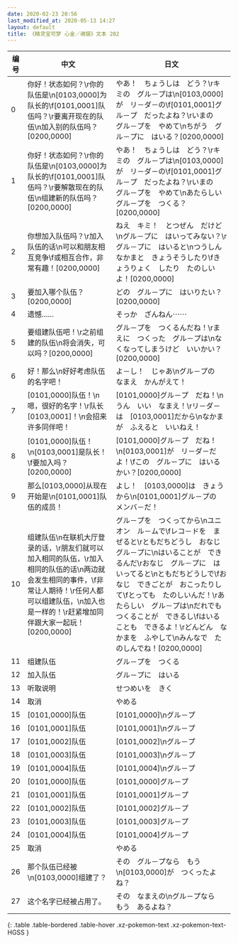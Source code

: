```yaml
---
date: 2020-02-23 20:56
last_modified_at: 2020-05-13 14:27
layout: default
title: 《精灵宝可梦 心金／魂银》文本 202
---
```

| 编号 | 中文 | 日文 |
| ---- | ---- | ---- |
| 0 | 你好！状态如何？\r你的队伍是\n[0103,0000]为队长的\f[0101,0001]队伍吗？\r要离开现在的队伍\n加入别的队伍吗？[0200,0000] | やあ！　ちょうしは　どう？\rキミの　グル－プは\n[0103,0000]が　リ－ダ－の\f[0101,0001]グル－プ　だったよね？\rいまの　グル－プを　やめて\nちがう　グル－プに　はいる？[0200,0000] |
| 1 | 你好！状态如何？\r你的队伍是\n[0103,0000]为队长的\f[0101,0001]队伍吗？\r要解散现在的队伍\n组建新的队伍吗？[0200,0000] | やあ！　ちょうしは　どう？\rキミの　グル－プは\n[0103,0000]が　リ－ダ－の\f[0101,0001]グル－プ　だったよね？\rいまの　グル－プを　やめて\nあたらしい　グル－プを　つくる？[0200,0000] |
| 2 | 你想加入队伍吗？\r加入队伍的话\n可以和朋友相互竞争\f或相互合作，非常有趣！[0200,0000] | ねえ　キミ！　とつぜん　だけど\nグル－プに　はいってみない？\rグル－プに　はいると\nつうしんなかまと　きょうそうしたり\fきょうりょく　したり　たのしいよ！[0200,0000] |
| 3 | 要加入哪个队伍？[0200,0000] | どの　グル－プに　はいりたい？[0200,0000] |
| 4 | 遗憾…… | そっか　ざんねん⋯⋯ |
| 5 | 要组建队伍吧！\r之前组建的队伍\n将会消失，可以吗？[0200,0000] | グル－プを　つくるんだね！\rまえに　つくった　グル－プは\nなくなってしまうけど　いいかい？[0200,0000] |
| 6 | 好！那么\n好好考虑队伍的名字吧！ | よ－し！　じゃあ\nグル－プの　なまえ　かんがえて！ |
| 7 | [0101,0000]队伍！\n嗯，很好的名字！\r队长[0103,0001]！\n会招来许多同伴吧！ | [0101,0000]グル－プ　だね！\nうん　いい　なまえ！\rリ－ダ－は　[0103,0001]だから\nなかまが　ふえると　いいねえ！ |
| 8 | [0101,0000]队伍！\n[0103,0001]是队长！\f要加入吗？[0200,0000] | [0101,0000]グル－プ　だね！\n[0103,0001]が　リ－ダ－だよ！\fこの　グル－プに　はいるかい？[0200,0000] |
| 9 | 那么[0103,0000]从现在开始是\n[0101,0001]队伍的成员！ | よし！　[0103,0000]は　きょうから\n[0101,0001]グル－プの　メンバ－だ！ |
| 10 | 组建队伍\n在联机大厅登录的话，\r朋友们就可以加入相同的队伍，\r加入相同的队伍的话\n两边就会发生相同的事件，\f非常让人期待！\r任何人都可以组建队伍，\n加入也是一样的！\r赶紧增加同伴跟大家一起玩！[0200,0000] | グル－プを　つくってから\nユニオン　ル－ムで\fレコ－ドを　まぜると\rともだちどうし　おなじ　グル－プに\nはいることが　できるんだ\rおなじ　グル－プに　はいってると\nともだちどうしで\fおなじ　できごとが　おこったりして\fとっても　たのしいんだ！\rあたらしい　グル－プは\nだれでも　つくることが　できるし\fはいることも　できるよ！\rどんどん　なかまを　ふやして\nみんなで　たのしんでね！[0200,0000] |
| 11 | 组建队伍 | グル－プを　つくる |
| 12 | 加入队伍 | グル－プに　はいる |
| 13 | 听取说明 | せつめいを　きく |
| 14 | 取消 | やめる |
| 15 | [0101,0000]队伍 | [0101,0000]\nグル－プ |
| 16 | [0101,0001]队伍 | [0101,0001]\nグル－プ |
| 17 | [0101,0002]队伍 | [0101,0002]\nグル－プ |
| 18 | [0101,0003]队伍 | [0101,0003]\nグル－プ |
| 19 | [0101,0004]队伍 | [0101,0004]\nグル－プ |
| 20 | [0101,0000]队伍 | [0101,0000]グル－プ |
| 21 | [0101,0001]队伍 | [0101,0001]グル－プ |
| 22 | [0101,0002]队伍 | [0101,0002]グル－プ |
| 23 | [0101,0003]队伍 | [0101,0003]グル－プ |
| 24 | [0101,0004]队伍 | [0101,0004]グル－プ |
| 25 | 取消 | やめる |
| 26 | 那个队伍已经被\n[0103,0000]组建了？ | その　グル－プなら　もう\n[0103,0000]が　つくったよね？ |
| 27 | 这个名字已经被占用了。 | その　なまえの\nグル－プなら　もう　あるよね？ |
{: .table .table-bordered .table-hover .xz-pokemon-text .xz-pokemon-text-HGSS }